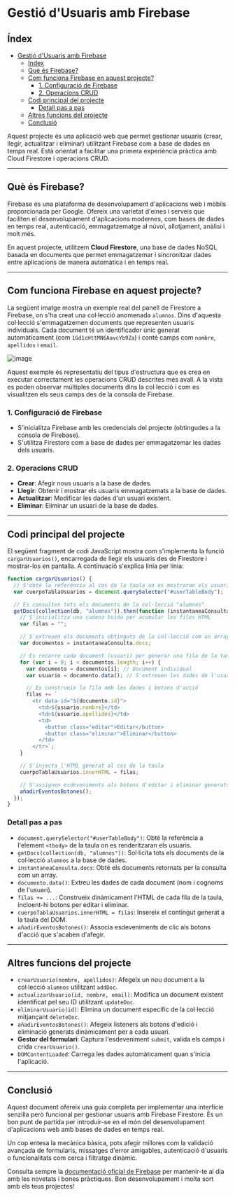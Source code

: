 # Gestió d'Usuaris amb Firebase

## Índex

- [Gestió d'Usuaris amb Firebase](#gestió-dusuaris-amb-firebase)
  - [Índex](#índex)
  - [Què és Firebase?](#què-és-firebase)
  - [Com funciona Firebase en aquest projecte?](#com-funciona-firebase-en-aquest-projecte)
    - [1. Configuració de Firebase](#1-configuració-de-firebase)
    - [2. Operacions CRUD](#2-operacions-crud)
  - [Codi principal del projecte](#codi-principal-del-projecte)
    - [Detall pas a pas](#detall-pas-a-pas)
  - [Altres funcions del projecte](#altres-funcions-del-projecte)
  - [Conclusió](#conclusió)

Aquest projecte és una aplicació web que permet gestionar usuaris (crear, llegir, actualitzar i eliminar) utilitzant Firebase com a base de dades en temps real. Està orientat a facilitar una primera experiència pràctica amb Cloud Firestore i operacions CRUD.

---

## Què és Firebase?

Firebase és una plataforma de desenvolupament d'aplicacions web i mòbils proporcionada per Google. Ofereix una varietat d'eines i serveis que faciliten el desenvolupament d'aplicacions modernes, com bases de dades en temps real, autenticació, emmagatzematge al núvol, allotjament, anàlisi i molt més.

En aquest projecte, utilitzem **Cloud Firestore**, una base de dades NoSQL basada en documents que permet emmagatzemar i sincronitzar dades entre aplicacions de manera automàtica i en temps real.

---

## Com funciona Firebase en aquest projecte?

La següent imatge mostra un exemple real del panell de Firestore a Firebase, on s'ha creat una col·lecció anomenada `alumnos`. Dins d'aquesta col·lecció s'emmagatzemen documents que representen usuaris individuals. Cada document té un identificador únic generat automàticament (com `1Gd1cHttMN6AavcYb9Za`) i conté camps com `nombre`, `apellidos` i `email`.

![image](https://github.com/user-attachments/assets/1fa3da90-e377-4fc6-9ce1-5250da216847)


Aquest exemple és representatiu del tipus d'estructura que es crea en executar correctament les operacions CRUD descrites més avall. A la vista es poden observar múltiples documents dins la col·lecció i com es visualitzen els seus camps des de la consola de Firebase.

### 1. Configuració de Firebase

- S'inicialitza Firebase amb les credencials del projecte (obtingudes a la consola de Firebase).
- S'utilitza Firestore com a base de dades per emmagatzemar les dades dels usuaris.

### 2. Operacions CRUD

- **Crear**: Afegir nous usuaris a la base de dades.
- **Llegir**: Obtenir i mostrar els usuaris emmagatzemats a la base de dades.
- **Actualitzar**: Modificar les dades d'un usuari existent.
- **Eliminar**: Eliminar un usuari de la base de dades.

---

## Codi principal del projecte

El següent fragment de codi JavaScript mostra com s'implementa la funció `cargarUsuarios()`, encarregada de llegir els usuaris des de Firestore i mostrar-los en pantalla. A continuació s'explica línia per línia:

```javascript
function cargarUsuarios() {
  // S'obté la referència al cos de la taula on es mostraran els usuaris
  var cuerpoTablaUsuarios = document.querySelector("#userTableBody");

  // Es consulten tots els documents de la col·lecció "alumnos"
  getDocs(collection(db, "alumnos")).then(function (instantaneaConsulta) {
    // S'inicialitza una cadena buida per acumular les files HTML
    var filas = "";

    // S'extreuen els documents obtinguts de la col·lecció com un array
    var documentos = instantaneaConsulta.docs;

    // Es recorre cada document (usuari) per generar una fila de la taula
    for (var i = 0; i < documentos.length; i++) {
      var documento = documentos[i]; // Document individual
      var usuario = documento.data(); // S'extreuen les dades de l'usuari

      // Es construeix la fila amb les dades i botons d'acció
      filas += `
        <tr data-id="${documento.id}">
          <td>${usuario.nombre}</td>
          <td>${usuario.apellidos}</td>
          <td>
            <button class="editar">Editar</button>
            <button class="eliminar">Eliminar</button>
          </td>
        </tr>`;
    }

    // S'injecta l'HTML generat al cos de la taula
    cuerpoTablaUsuarios.innerHTML = filas;

    // S'assignen esdeveniments als botons d'editar i eliminar generats dinàmicament
    añadirEventosBotones();
  });
}
```

### Detall pas a pas

- `document.querySelector("#userTableBody")`: Obté la referència a l'element `<tbody>` de la taula on es renderitzaran els usuaris.
- `getDocs(collection(db, "alumnos"))`: Sol·licita tots els documents de la col·lecció `alumnos` a la base de dades.
- `instantaneaConsulta.docs`: Obté els documents retornats per la consulta com un array.
- `documento.data()`: Extreu les dades de cada document (nom i cognoms de l'usuari).
- `filas += ...`: Construeix dinàmicament l'HTML de cada fila de la taula, incloent-hi botons per editar i eliminar.
- `cuerpoTablaUsuarios.innerHTML = filas`: Insereix el contingut generat a la taula del DOM.
- `añadirEventosBotones()`: Associa esdeveniments de clic als botons d'acció que s'acaben d'afegir.

---

## Altres funcions del projecte

- `crearUsuario(nombre, apellidos)`: Afegeix un nou document a la col·lecció `alumnos` utilitzant `addDoc`.
- `actualizarUsuario(id, nombre, email)`: Modifica un document existent identificat pel seu ID utilitzant `updateDoc`.
- `eliminarUsuario(id)`: Elimina un document específic de la col·lecció mitjançant `deleteDoc`.
- `añadirEventosBotones()`: Afegeix listeners als botons d'edició i eliminació generats dinàmicament per a cada usuari.
- **Gestor del formulari**: Captura l'esdeveniment `submit`, valida els camps i crida `crearUsuario()`.
- `DOMContentLoaded`: Carrega les dades automàticament quan s'inicia l'aplicació.

---

## Conclusió

Aquest document ofereix una guia completa per implementar una interfície senzilla però funcional per gestionar usuaris amb Firebase Firestore. És un bon punt de partida per introduir-se en el món del desenvolupament d'aplicacions web amb bases de dades en temps real. 

Un cop entesa la mecànica bàsica, pots afegir millores com la validació avançada de formularis, missatges d'error amigables, autenticació d'usuaris o funcionalitats com cerca i filtratge dinàmic.

Consulta sempre la [documentació oficial de Firebase](https://firebase.google.com/docs) per mantenir-te al dia amb les novetats i bones pràctiques. Bon desenvolupament i molta sort amb els teus projectes!

